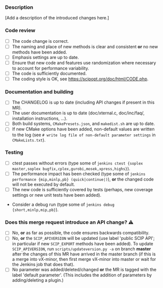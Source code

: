 ### Description

[Add a description of the introduced changes here.]

### Code review

* [ ] The code change is correct.
* [ ] The naming and place of new methods is clear and consistent **or** no new methods have been added.
* [ ] Emphasis settings are up to date.
* [ ] Ensure that new code and features use randomization where necessary to account for performance variability.
* [ ] The code is sufficiently documented.
* [ ] The coding style is OK, see https://scipopt.org/doc/html/CODE.php.

### Documentation and building

* [ ] The CHANGELOG is up to date (including API changes if present in this MR).
* [ ] The user documentation is up to date (doc/xternal.c, doc/inc/faq/, installation instructions, ...).
* [ ] Both build systems, `CMakePresets.json`, and `makedist.sh` are up to date.
* [ ] If new CMake options have been added, non-default values are written to the log (see `# write log file of non-default parameter settings` in `CMakeLists.txt`).

### Testing

* [ ] ctest passes without errors (type some of `jenkins ctest {soplex master,soplex bugfix,cplex,gurobi,mosek,xpress,highs}`).
* [ ] The performance impact has been checked (type some of `jenkins performance {mip,minlp,pb} (quick|continue|)`), **or** the changed code will not be executed by default.
* [ ] The new code is sufficiently covered by tests (perhaps, new coverage settings or new unit tests have been added).
* Consider a debug run (type some of `jenkins debug {short,minlp,mip,pb}`).

### Does this merge request introduce an API change? :warning:

* [ ] No, **or** as far as possible, the code ensures backwards compatibility.
* [ ] No, **or** the `SCIP_APIVERSION` will be updated (use label 'public SCIP API'; in particular if new `SCIP_EXPORT` methods have been added).
  To update `SCIP_APIVERSION`, run `scripts/updateversion.py -a` on branch **master** after the changes of this MR have arrived in the master branch (if this is a merge into vX-minor, then first merge vX-minor into master or wait for the Jenkins job that does that).
* [ ] No parameter was added/deleted/changed **or** the MR is tagged with the label 'default parameter'. (This includes the addition of parameters by adding/deleting a plugin.)
